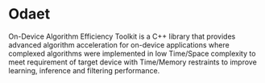 # Odaet
On-Device Algorithm Efficiency Toolkit
 is a C++ library that provides advanced algorithm acceleration for on-device applications where complexed algorithms were implemented in low Time/Space complexity to meet requirement of target device with Time/Memory restraints to improve learning, inference and filtering performance.
